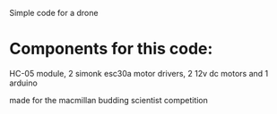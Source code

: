 Simple code for a drone

# Components for this code:

HC-05 module, 2 simonk esc30a motor drivers, 2 12v dc motors and 1 arduino

made for the macmillan budding scientist competition
